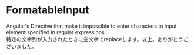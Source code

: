 # FormatableInput
Angular's Directive that make it impossible to enter characters to input element specified in regular expressions.  
特定の文字列が入力されたときに空文字でreplaceします。以上。ありがとうございました。
